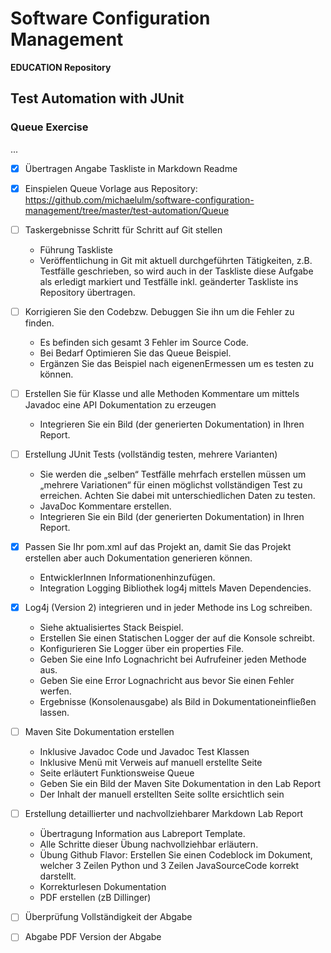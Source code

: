 # Software Configuration Management #

**EDUCATION Repository**

## Test Automation with JUnit ##

### Queue Exercise ###

...


- [X] Übertragen Angabe Taskliste in Markdown Readme

- [X] Einspielen  Queue Vorlage aus Repository: https://github.com/michaelulm/software-configuration-management/tree/master/test-automation/Queue

- [ ]  Taskergebnisse Schritt für Schritt auf Git stellen
    - Führung Taskliste 
    - Veröffentlichung in Git mit aktuell durchgeführten Tätigkeiten, z.B. Testfälle geschrieben, so wird auch in der Taskliste diese Aufgabe als erledigt markiert und Testfälle inkl. geänderter Taskliste ins Repository übertragen.

- [ ] Korrigieren Sie den Codebzw. Debuggen Sie ihn um die Fehler zu finden.
    - Es befinden sich gesamt 3 Fehler im Source Code.
    - Bei Bedarf Optimieren Sie das Queue Beispiel.
    - Ergänzen Sie das Beispiel nach eigenenErmessen um es testen zu können.

- [ ] Erstellen  Sie  für  Klasse  und  alle  Methoden  Kommentare  um  mittels  Javadoc  eine  API Dokumentation zu erzeugen
    - Integrieren Sie ein Bild (der generierten Dokumentation) in Ihren Report.
 
- [ ] Erstellung JUnit Tests (vollständig testen, mehrere Varianten)
    - Sie werden die „selben“ Testfälle mehrfach erstellen müssen um „mehrere Variationen“ für einen möglichst vollständigen  Test zu  erreichen. Achten  Sie dabei mit unterschiedlichen Daten zu testen.
    - JavaDoc Kommentare erstellen.
    - Integrieren Sie ein Bild (der generierten Dokumentation) in Ihren Report.

- [X] Passen Sie Ihr pom.xml auf das Projekt an, damit Sie das Projekt erstellen aber auch Dokumentation generieren können.
    - EntwicklerInnen Informationenhinzufügen.
    - Integration Logging Bibliothek log4j mittels Maven Dependencies.

- [X] Log4j (Version 2) integrieren und in jeder Methode ins Log schreiben.
    - Siehe aktualisiertes Stack Beispiel.
    - Erstellen Sie einen Statischen Logger der auf die Konsole schreibt.
    - Konfigurieren Sie Logger über ein properties File.
    - Geben Sie eine Info Lognachricht bei Aufrufeiner jeden Methode aus.
    - Geben Sie eine Error Lognachricht aus bevor Sie einen Fehler werfen.
    - Ergebnisse (Konsolenausgabe) als Bild in Dokumentationeinfließen lassen.

- [ ] Maven Site Dokumentation erstellen
    - Inklusive Javadoc Code und Javadoc Test Klassen
    - Inklusive Menü mit Verweis auf manuell erstellte Seite
    - Seite erläutert Funktionsweise Queue
    - Geben Sie ein Bild der Maven Site Dokumentation in den Lab Report
    - Der Inhalt der manuell erstellten Seite sollte ersichtlich sein
    
- [ ] Erstellung detaillierter und nachvollziehbarer Markdown Lab Report
    - Übertragung Information aus Labreport Template.
    - Alle Schritte dieser Übung nachvollziehbar erläutern.
    - Übung Github Flavor: Erstellen Sie einen Codeblock im Dokument, welcher 3 Zeilen Python und 3 Zeilen JavaSourceCode korrekt darstellt.
    - Korrekturlesen Dokumentation
    - PDF erstellen (zB Dillinger)

- [ ] Überprüfung Vollständigkeit der Abgabe

- [ ] Abgabe PDF Version der Abgabe

